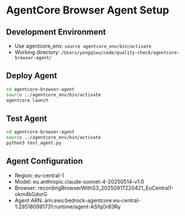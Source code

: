 # AgentCore Browser Agent Setup

## Development Environment
- Use agentcore_env: `source agentcore_env/bin/activate`
- Working directory: `/Users/yongqiwu/code/quality-check/agentcore-browser-agent/`

## Deploy Agent
```bash
cd agentcore-browser-agent
source ../agentcore_env/bin/activate
agentcore launch
```

## Test Agent
```bash
cd agentcore-browser-agent
source ../agentcore_env/bin/activate
python3 test_agent.py
```

## Agent Configuration
- Region: eu-central-1
- Model: eu.anthropic.claude-sonnet-4-20250514-v1:0
- Browser: recordingBrowserWithS3_20250917220421_EuCentral1-okm4kGdorG
- Agent ARN: arn:aws:bedrock-agentcore:eu-central-1:295180981731:runtime/agent-ASfqOr83Ry